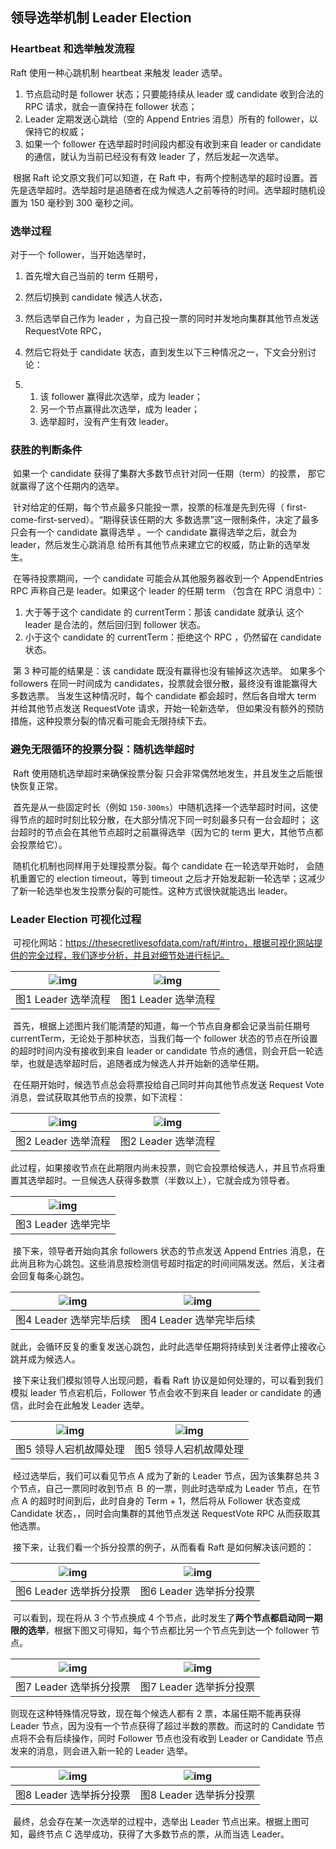 ## 领导选举机制 Leader Election

### Heartbeat 和选举触发流程

Raft 使用一种心跳机制 heartbeat 来触发 leader 选举。

1. 节点启动时是 follower 状态；只要能持续从 leader 或 candidate 收到合法的 RPC 请求，就会一直保持在 follower 状态；
2. Leader 定期发送心跳给（空的 Append Entries 消息）所有的 follower，以保持它的权威；
3. 如果一个 follower 在选举超时时间段内都没有收到来自 leader or candidate 的通信，就认为当前已经没有有效 leader 了，然后发起一次选举。

​	根据 Raft 论文原文我们可以知道，在 Raft 中，有两个控制选举的超时设置。首先是选举超时。选举超时是追随者在成为候选人之前等待的时间。选举超时随机设置为 150 毫秒到 300 毫秒之间。

### 选举过程

对于一个 follower，当开始选举时，

1. 首先增大自己当前的 term 任期号，
2. 然后切换到 candidate 候选人状态，
3. 然后选举自己作为 leader ，为自己投一票的同时并发地向集群其他节点发送 RequestVote RPC，
4. 然后它将处于 candidate 状态，直到发生以下三种情况之一，下文会分别讨论：

1. 1. 该 follower 赢得此次选举，成为 leader；
   2. 另一个节点赢得此次选举，成为 leader；
   3. 选举超时，没有产生有效 leader。

### 获胜的判断条件

​	如果一个 candidate 获得了集群大多数节点针对同一任期（term）的投票， 那它就赢得了这个任期内的选举。

​	针对给定的任期，每个节点最多只能投一票，投票的标准是先到先得（ first-come-first-served）。“期得获该任期的大 多数选票”这一限制条件，决定了最多只会有一个 candidate 赢得选举 。一个 candidate 赢得选举之后，就会为 leader，然后发生心跳消息 给所有其他节点来建立它的权威，防止新的选举发生。

​	在等待投票期间，一个 candidate 可能会从其他服务器收到一个 AppendEntries RPC 声称自己是 leader。如果这个 leader 的任期 term （包含在 RPC 消息中）：

1. 大于等于这个 candidate 的 currentTerm：那该 candidate 就承认 这个 leader 是合法的，然后回归到 follower 状态。
2. 小于这个 candidate 的 currentTerm：拒绝这个 RPC ，仍然留在 candidate 状态。

​	第 3 种可能的结果是：该 candidate 既没有赢得也没有输掉这次选举。 如果多个 followers 在同一时间成为 candidates，投票就会很分散，最终没有谁能赢得大多数选票。 当发生这种情况时，每个 candidate 都会超时，然后各自增大 term 并给其他节点发送 RequestVote 请求，开始一轮新选举， 但如果没有额外的预防措施，这种投票分裂的情况看可能会无限持续下去。

### 避免无限循环的投票分裂：随机选举超时

​	Raft 使用随机选举超时来确保投票分裂 只会非常偶然地发生，并且发生之后能很快恢复正常。

​	首先是从一些固定时长（例如 `150-300ms`）中随机选择一个选举超时时间，这使得节点的超时时刻比较分散，在大部分情况下同一时刻最多只有一台会超时； 这台超时的节点会在其他节点超时之前赢得选举（因为它的 term 更大，其他节点都会投票给它）。

​	随机化机制也同样用于处理投票分裂。每个 candidate 在一轮选举开始时， 会随机重置它的 election timeout，等到 timeout 之后才开始发起新一轮选举；这减少 了新一轮选举也发生投票分裂的可能性。这种方式很快就能选出 leader。

### Leader Election 可视化过程

​	可视化网站：https://thesecretlivesofdata.com/raft/#intro，根据可视化网站提供的完全过程，我们逐步分析，并且对细节处进行标记。

| ![img](https://cdn.nlark.com/yuque/0/2024/png/51059439/1733924152623-0625d3a9-5c15-4d04-b90c-801e1cf15324.png) | ![img](https://cdn.nlark.com/yuque/0/2024/png/51059439/1733924216207-66153bde-d5ec-41ca-bac5-10d8f4883675.png) |
| ------------------------------------------------------------ | ------------------------------------------------------------ |
| 图1  Leader 选举流程                                         | 图1  Leader 选举流程                                         |

​	首先，根据上述图片我们能清楚的知道，每一个节点自身都会记录当前任期号 currentTerm，无论处于那种状态，当我们每一个 follower 状态的节点在所设置的超时时间内没有接收到来自 leader or candidate 节点的通信，则会开启一轮选举，也就是选举超时后，追随者成为候选人并开始新的选举任期。

​	在任期开始时，候选节点总会将票投给自己同时并向其他节点发送 Request Vote 消息，尝试获取其他节点的投票，如下流程：

| ![img](https://cdn.nlark.com/yuque/0/2024/png/51059439/1733924894997-a8e5d70a-f3ba-4f7e-a921-73402d417d59.png) | ![img](https://cdn.nlark.com/yuque/0/2024/png/51059439/1733925532887-a312a67f-aa8f-4b25-8451-dc3dba2d3607.png) |
| ------------------------------------------------------------ | ------------------------------------------------------------ |
| 图2  Leader 选举流程                                         | 图2  Leader 选举流程                                         |

​	此过程，如果接收节点在此期限内尚未投票，则它会投票给候选人，并且节点将重置其选举超时。一旦候选人获得多数票（半数以上），它就会成为领导者。

| ![img](https://cdn.nlark.com/yuque/0/2024/png/51059439/1733925538874-10f9b8ca-da7e-4080-be4b-e444e3277b20.png) |
| ------------------------------------------------------------ |
| 图3  Leader 选举完毕                                         |

​	接下来，领导者开始向其余 followers 状态的节点发送 Append Entries 消息，在此尚且称为心跳包。这些消息按检测信号超时指定的时间间隔发送。然后，关注者会回复每条心跳包。

| ![img](https://cdn.nlark.com/yuque/0/2024/png/51059439/1733925552314-e0a53b69-56a7-4620-826d-fb69354a92bd.png) | ![img](https://cdn.nlark.com/yuque/0/2024/png/51059439/1733925738278-52178e55-0fd4-4f1b-8a34-d3d5be0e8f14.png) |
| ------------------------------------------------------------ | ------------------------------------------------------------ |
| 图4  Leader 选举完毕后续                                     | 图4  Leader 选举完毕后续                                     |

​	就此，会循环反复的重复发送心跳包，此时此选举任期将持续到关注者停止接收心跳并成为候选人。

​	接下来让我们模拟领导人出现问题，看看 Raft 协议是如何处理的，可以看到我们模拟 leader 节点宕机后，Follower 节点会收不到来自 leader or candidate 的通信，此时会在此触发 Leader 选举。

| ![img](https://cdn.nlark.com/yuque/0/2024/png/51059439/1733927360388-b388a43e-2b6a-4c30-81ac-97fc790371ef.png) | ![img](https://cdn.nlark.com/yuque/0/2024/png/51059439/1733927562407-d7346efb-3bc4-4959-ae1a-52b985d58442.png) |
| ------------------------------------------------------------ | ------------------------------------------------------------ |
| 图5 领导人宕机故障处理                                       | 图5 领导人宕机故障处理                                       |

​	经过选举后，我们可以看见节点 A 成为了新的 Leader 节点，因为该集群总共 3 个节点，自己一票同时收到节点 Ｂ 的一票，则此时选举成为 Leader 节点，在节点 A 的超时时间到后，此时自身的 Term + 1，然后将从 Follower 状态变成 Candidate 状态，，同时会向集群的其他节点发送 RequestVote RPC 从而获取其他选票。

​	接下来，让我们看一个拆分投票的例子，从而看看 Raft 是如何解决该问题的：

| ![img](https://cdn.nlark.com/yuque/0/2024/png/51059439/1733929547667-62282f37-6bef-4015-9c35-b67a4353f9d2.png) | ![img](https://cdn.nlark.com/yuque/0/2024/png/51059439/1733929667148-b9642b2e-5c29-47bc-b7ca-e3e49f96ce9c.png) |
| ------------------------------------------------------------ | ------------------------------------------------------------ |
| 图6  Leader 选举拆分投票                                     | 图6  Leader 选举拆分投票                                     |

​	可以看到，现在将从 3 个节点换成 4 个节点，此时发生了**两个节点都启动同一期限的选举**，根据下图又可得知，每个节点都比另一个节点先到达一个 follower 节点。

| ![img](https://cdn.nlark.com/yuque/0/2024/png/51059439/1733929719333-b48d4b7f-49ce-434f-9bef-2df68ff01cf4.png) | ![img](https://cdn.nlark.com/yuque/0/2024/png/51059439/1733929841505-4c4da496-e3c8-4a04-a561-11b005fef067.png) |
| ------------------------------------------------------------ | ------------------------------------------------------------ |
| 图7  Leader 选举拆分投票                                     | 图7  Leader 选举拆分投票                                     |

则现在这种特殊情况导致，现在每个候选人都有 2 票，本届任期不能再获得 Leader 节点，因为没有一个节点获得了超过半数的票数。而这时的 Candidate 节点将不会有后续操作，同时 Follower 节点也没有收到 Leader or Candidate 节点发来的消息，则会进入新一轮的 Leader 选举。

| ![img](https://cdn.nlark.com/yuque/0/2024/png/51059439/1733929934925-bd5daf26-8c73-4567-9893-99256ed855d7.png) | ![img](https://cdn.nlark.com/yuque/0/2024/png/51059439/1733988553191-85c581fd-c761-470c-989b-d10a7dd20531.png) |
| ------------------------------------------------------------ | ------------------------------------------------------------ |
| 图8  Leader 选举拆分投票                                     | 图8  Leader 选举拆分投票                                     |

​	最终，总会存在某一次选举的过程中，选举出 Leader 节点出来。根据上图可知，最终节点 C 选举成功，获得了大多数节点的票，从而当选 Leader。